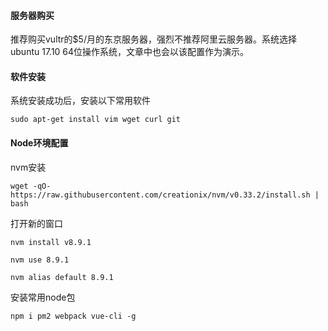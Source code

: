 #### 服务器购买

推荐购买vultr的$5/月的东京服务器，强烈不推荐阿里云服务器。系统选择ubuntu 17.10 64位操作系统，文章中也会以该配置作为演示。

#### 软件安装

系统安装成功后，安装以下常用软件

`sudo apt-get install vim wget curl git`

#### Node环境配置

nvm安装

`wget -qO- https://raw.githubusercontent.com/creationix/nvm/v0.33.2/install.sh | bash`

打开新的窗口

`nvm install v8.9.1`

`nvm use 8.9.1`

`nvm alias default 8.9.1`

安装常用node包

`npm i pm2 webpack vue-cli -g`

